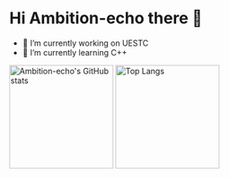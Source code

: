 # Hi Ambition-echo there 👋



- 🔭 I’m currently working on UESTC
- 🌱 I’m currently learning C++


<img src="https://github-readme-stats.vercel.app/api?username=ambition-echo&count_private=true&theme=calm&show_icons=true" alt="Ambition-echo's GitHub stats" height="185px" /> 

<img src="https://github-readme-stats.vercel.app/api/top-langs/?username=ambition-echo&layout=compact&langs_count=8&theme=calm" alt="Top Langs" height="185px" />
